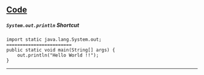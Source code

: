 [Code](https://github.com/aroraayush/java-data-structure-concepts/tree/master/src/main/java/edu/usfca)
---
##### `System.out.println` Shortcut
```
import static java.lang.System.out;
========================
public static void main(String[] args) {
    out.println("Hello World !!");
}
```
---
